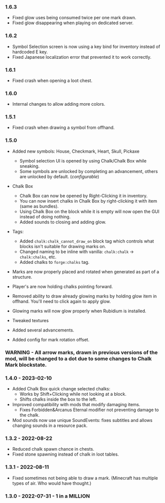### 1.6.3
- Fixed glow uses being consumed twice per one mark drawn.
- Fixed glow disappearing when playing on dedicated server. 

### 1.6.2
- Symbol Selection screen is now using a key bind for inventory instead of hardcoded E key.
- Fixed Japanese localization error that prevented it to work correctly.

### 1.6.1
- Fixed crash when opening a loot chest. 

### 1.6.0
- Internal changes to allow adding more colors.

### 1.5.1
- Fixed crash when drawing a symbol from offhand. 

### 1.5.0
- Added new symbols: House, Checkmark, Heart, Skull, Pickaxe
  - Symbol selection UI is opened by using Chalk/Chalk Box while sneaking. 
  - Some symbols are unlocked by completing an advancement, others are unlocked by default. (_configurable_)

- Chalk Box
  - Chalk Box can now be opened by Right-Clicking it in inventory.
  - You can now insert chalks in Chalk Box by right-clicking it with item (same as bundles).
  - Using Chalk Box on the block while it is empty will now open the GUI instead of doing nothing.
  - Added sounds to closing and adding glow.

- Tags:
  - Added `chalk:chalk_cannot_draw_on` block tag which controls what blocks isn't suitable for drawing marks on.
  - Changed naming to be inline with vanilla: `chalk:chalk` -> `chalk:chalks`, etc.
  - Added chalks to `forge:chalks` tag.

- Marks are now properly placed and rotated when generated as part of a structure.
- Player's are now holding chalks pointing forward.
- Removed ability to draw already glowing marks by holding glow item in offhand. You'll need to click again to apply glow. 
- Glowing marks will now glow properly when Rubidium is installed.

- Tweaked textures
- Added several advancements.
- Added config for mark rotation offset.

### WARNING - All arrow marks, drawn in previous versions of the mod, will be changed to a dot due to some changes to Chalk Mark blockstate. 

### 1.4.0 - 2023-02-10

- Added Chalk Box quick change selected chalks: 
  - Works by Shift+Clicking while not looking at a block.
  - Shifts chalks inside the box to the left.
- Improved compatibility with mods that modify damaging items.
  - Fixes Forbidden&Arcanus Eternal modifier not preventing damage to the chalk.
- Mod sounds now use unique SoundEvents: fixes subtitles and allows changing sounds in a resource pack.

### 1.3.2 - 2022-08-22

- Reduced chalk spawn chance in chests.
- Fixed stone spawning instead of chalk in loot tables.

### 1.3.1 - 2022-08-11

- Fixed sometimes not being able to draw a mark. (Minecraft has multiple types of air. Who would have thought.)

### 1.3.0 - 2022-07-31 - 1 in a MILLION